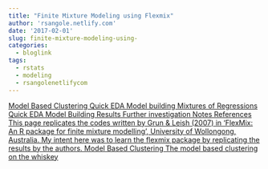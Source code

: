 ```yaml
---
title: "Finite Mixture Modeling using Flexmix"
author: 'rsangole.netlify.com'
date: '2017-02-01'
slug: finite-mixture-modeling-using-
categories:
  - bloglink
tags:
  - rstats
  - modeling
  - rsangolenetlifycom
---
```


[Model Based Clustering Quick EDA Model building Mixtures of Regressions Quick EDA Model Building Results Further investigation Notes References This page replicates the codes written by Grun & Leish (2007) in ‘FlexMix: An R package for finite mixture modelling’, University of Wollongong, Australia. My intent here was to learn the flexmix package by replicating the results by the authors. Model Based Clustering The model based clustering on the whiskey<i class="fas fa-external-link-alt"></i>](http://rsangole.netlify.com/post/finite-mixture-modeling-using-flexmix/)

